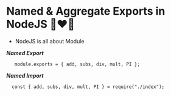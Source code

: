 # Named & Aggregate Exports in NodeJS 🚀❤️‍🔥

- NodeJS is all about Module

**_Named Export_**

```
   module.exports = { add, subs, div, mult, PI };
```

**_Named Import_**

```
  const { add, subs, div, mult, PI } = require("./index");
```
